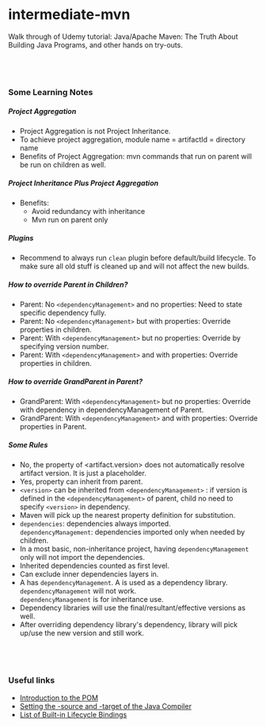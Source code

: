 # intermediate-mvn
Walk through of Udemy tutorial: Java/Apache Maven: The Truth About Building Java Programs, and other hands on try-outs.


&nbsp;
----
### Some Learning Notes ###
##### Project Aggregation #####
* Project Aggregation is not Project Inheritance. 
* To achieve project aggregation, module name = artifactId =  directory name
* Benefits of Project Aggregation: mvn commands that run on parent will be run on children as well. 
&nbsp;
    
##### Project Inheritance Plus Project Aggregation #####
* Benefits: 
  * Avoid redundancy with inheritance
  * Mvn run on parent only
&nbsp;

##### Plugins #####
* Recommend to always run `clean` plugin before default/build lifecycle. To make sure all old stuff is cleaned up
and will not affect the new builds. 
&nbsp;

##### How to override Parent in Children? #####
* Parent: No `<dependencyManagement>` and no properties: Need to state specific dependency fully. 
* Parent: No `<dependencyManagement>` but with properties: Override properties in children. 
* Parent: With `<dependencyManagement>` but no properties: Override by specifying version number. 
* Parent: With `<dependencyManagement>` and with properties: Override properties in children.
&nbsp;

##### How to override GrandParent in Parent? #####
* GrandParent: With `<dependencyManagement>` but no properties: Override with dependency in dependencyManagement of Parent. 
* GrandParent: With `<dependencyManagement>` and with properties: Override properties in Parent. 
&nbsp;

##### Some Rules #####
* No, the property of <artifact.version> does not automatically resolve artifact version. It is just a placeholder.
* Yes, property can inherit from parent. 
* `<version>` can be inherited from `<dependencyManagement>` : if version is defined in the `<dependencyManagement>` of parent, 
 child no need to specify `<version>` in dependency. 
* Maven will pick up the nearest property definition for substitution. 
* `dependencies`: dependencies always imported.    
`dependencyManagement`: dependencies imported only when needed by children.
* In a most basic, non-inheritance project, having `dependencyManagement` only will not import the dependencies. 
&nbsp;
* Inherited dependencies counted as first level. 
* Can exclude inner dependencies layers in. 
* A has `dependencyManagement`. A is used as a dependency library. `dependencyManagement` will not work.   
`dependencyManagement` is for inheritance use.
* Dependency libraries will use the final/resultant/effective versions as well. 
* After overriding dependency library's dependency, library will pick up/use the new version and still work.       


&nbsp;
----
### Useful links ###
* [Introduction to the POM](http://maven.apache.org/guides/introduction/introduction-to-the-pom.html#)
* [Setting the -source and -target of the Java Compiler](http://maven.apache.org/plugins/maven-compiler-plugin/examples/set-compiler-source-and-target.html)
* [List of Built-in Lifecycle Bindings](http://maven.apache.org/guides/introduction/introduction-to-the-lifecycle.html)

